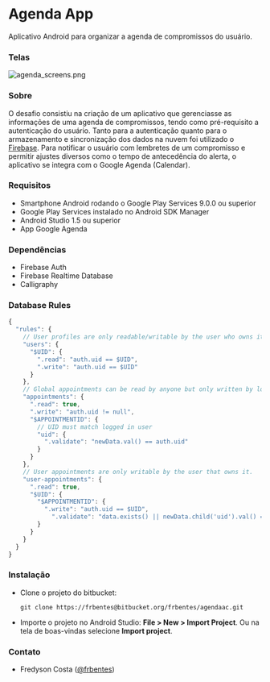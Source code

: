 # Agenda App #

Aplicativo Android para organizar a agenda de compromissos do usuário.

### Telas ###

![agenda_screens.png](https://bytebucket.org/frbentes/agendaac/raw/4bfccb46a5f892715ec238ed373acfa1931a2c2d/assets/agenda_screens.png?token=25af250575227eccdbc9c83a916674063f535cc5)

### Sobre ###

O desafio consistiu na criação de um aplicativo que gerenciasse as informações de uma agenda de compromissos, tendo como pré-requisito a autenticação do usuário. Tanto para a autenticação quanto para o armazenamento e sincronização dos dados na nuvem foi utilizado o [Firebase](https://firebase.google.com/). Para notificar o usuário com lembretes de um compromisso e permitir ajustes diversos como o tempo de antecedência do alerta, o aplicativo se integra com o Google Agenda (Calendar).    

### Requisitos ###

* Smartphone Android rodando o Google Play Services 9.0.0 ou superior
* Google Play Services instalado no Android SDK Manager
* Android Studio 1.5 ou superior
* App Google Agenda

### Dependências ###
* Firebase Auth
* Firebase Realtime Database
* Calligraphy

### Database Rules ###

```javascript
{
  "rules": {
    // User profiles are only readable/writable by the user who owns it.
    "users": {
      "$UID": {
        ".read": "auth.uid == $UID",
        ".write": "auth.uid == $UID"
      }
    },
    // Global appointments can be read by anyone but only written by logged-in users.
    "appointments": {
      ".read": true,
      ".write": "auth.uid != null",
      "$APPOINTMENTID": {
        // UID must match logged in user
        "uid": {
          ".validate": "newData.val() == auth.uid"
        }
      }
    },
    // User appointments are only writable by the user that owns it.
    "user-appointments": {
      ".read": true,
      "$UID": {
        "$APPOINTMENTID": {
          ".write": "auth.uid == $UID",
        	".validate": "data.exists() || newData.child('uid').val() == auth.uid"
        }
      }
    }
  }
}
```
### Instalação ###

* Clone o projeto do bitbucket:
   ```
   git clone https://frbentes@bitbucket.org/frbentes/agendaac.git
   ```
* Importe o projeto no Android Studio: **File > New > Import Project**. Ou na tela de boas-vindas selecione **Import project**.

### Contato ###

* Fredyson Costa ([@frbentes](https://github.com/frbentes))